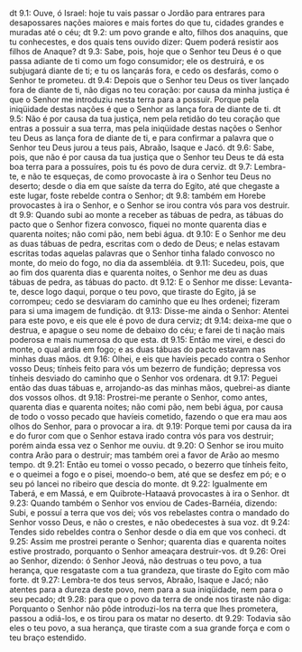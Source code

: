 dt 9.1: Ouve, ó Israel: hoje tu vais passar o Jordão para entrares para desapossares nações maiores e mais fortes do que tu, cidades grandes e muradas até o céu;
dt 9.2: um povo grande e alto, filhos dos anaquins, que tu conhecestes, e dos quais tens ouvido dizer: Quem poderá resistir aos filhos de Anaque?
dt 9.3: Sabe, pois, hoje que o Senhor teu Deus é o que passa adiante de ti como um fogo consumidor; ele os destruirá, e os subjugará diante de ti; e tu os lançarás fora, e cedo os desfarás, como o Senhor te prometeu.
dt 9.4: Depois que o Senhor teu Deus os tiver lançado fora de diante de ti, não digas no teu coração: por causa da minha justiça é que o Senhor me introduziu nesta terra para a possuir. Porque pela iniqüidade destas nações é que o Senhor as lança fora de diante de ti.
dt 9.5: Não é por causa da tua justiça, nem pela retidão do teu coração que entras a possuir a sua terra, mas pela iniqüidade destas nações o Senhor teu Deus as lança fora de diante de ti, e para confirmar a palavra que o Senhor teu Deus jurou a teus pais, Abraão, Isaque e Jacó.
dt 9.6: Sabe, pois, que não é por causa da tua justiça que o Senhor teu Deus te dá esta boa terra para a possuíres, pois tu és povo de dura cerviz.
dt 9.7: Lembra-te, e não te esqueças, de como provocaste à ira o Senhor teu Deus no deserto; desde o dia em que saíste da terra do Egito, até que chegaste a este lugar, foste rebelde contra o Senhor;
dt 9.8: também em Horebe provocastes à ira o Senhor, e o Senhor se irou contra vós para vos destruir.
dt 9.9: Quando subi ao monte a receber as tábuas de pedra, as tábuas do pacto que o Senhor fizera convosco, fiquei no monte quarenta dias e quarenta noites; não comi pão, nem bebi água.
dt 9.10: E o Senhor me deu as duas tábuas de pedra, escritas com o dedo de Deus; e nelas estavam escritas todas aquelas palavras que o Senhor tinha falado convosco no monte, do meio do fogo, no dia da assembléia.
dt 9.11: Sucedeu, pois, que ao fim dos quarenta dias e quarenta noites, o Senhor me deu as duas tábuas de pedra, as tábuas do pacto.
dt 9.12: E o Senhor me disse: Levanta-te, desce logo daqui, porque o teu povo, que tiraste do Egito, já se corrompeu; cedo se desviaram do caminho que eu lhes ordenei; fizeram para si uma imagem de fundição.
dt 9.13: Disse-me ainda o Senhor: Atentei para este povo, e eis que ele é povo de dura cerviz;
dt 9.14: deixa-me que o destrua, e apague o seu nome de debaixo do céu; e farei de ti nação mais poderosa e mais numerosa do que esta.
dt 9.15: Então me virei, e desci do monte, o qual ardia em fogo; e as duas tábuas do pacto estavam nas minhas duas mãos.
dt 9.16: Olhei, e eis que havíeis pecado contra o Senhor vosso Deus; tínheis feito para vós um bezerro de fundição; depressa vos tínheis desviado do caminho que o Senhor vos ordenara.
dt 9.17: Peguei então das duas tábuas e, arrojando-as das minhas mãos, quebrei-as diante dos vossos olhos.
dt 9.18: Prostrei-me perante o Senhor, como antes, quarenta dias e quarenta noites; não comi pão, nem bebi água, por causa de todo o vosso pecado que havíeis cometido, fazendo o que era mau aos olhos do Senhor, para o provocar a ira.
dt 9.19: Porque temi por causa da ira e do furor com que o Senhor estava irado contra vós para vos destruir; porém ainda essa vez o Senhor me ouviu.
dt 9.20: O Senhor se irou muito contra Arão para o destruir; mas também orei a favor de Arão ao mesmo tempo.
dt 9.21: Então eu tomei o vosso pecado, o bezerro que tínheis feito, e o queimei a fogo e o pisei, moendo-o bem, até que se desfez em pó; e o seu pó lancei no ribeiro que descia do monte.
dt 9.22: Igualmente em Taberá, e em Massá, e em Quibrote-Hataavá provocastes à ira o Senhor.
dt 9.23: Quando também o Senhor vos enviou de Cades-Barnéia, dizendo: Subi, e possuí a terra que vos dei; vós vos rebelastes contra o mandado do Senhor vosso Deus, e não o crestes, e não obedecestes à sua voz.
dt 9.24: Tendes sido rebeldes contra o Senhor desde o dia em que vos conheci.
dt 9.25: Assim me prostrei perante o Senhor; quarenta dias e quarenta noites estive prostrado, porquanto o Senhor ameaçara destruir-vos.
dt 9.26: Orei ao Senhor, dizendo: ó Senhor Jeová, não destruas o teu povo, a tua herança, que resgataste com a tua grandeza, que tiraste do Egito com mão forte.
dt 9.27: Lembra-te dos teus servos, Abraão, Isaque e Jacó; não atentes para a dureza deste povo, nem para a sua iniqüidade, nem para o seu pecado;
dt 9.28: para que o povo da terra de onde nos tiraste não diga: Porquanto o Senhor não pôde introduzi-los na terra que lhes prometera, passou a odiá-los, e os tirou para os matar no deserto.
dt 9.29: Todavia são eles o teu povo, a sua herança, que tiraste com a sua grande força e com o teu braço estendido.
